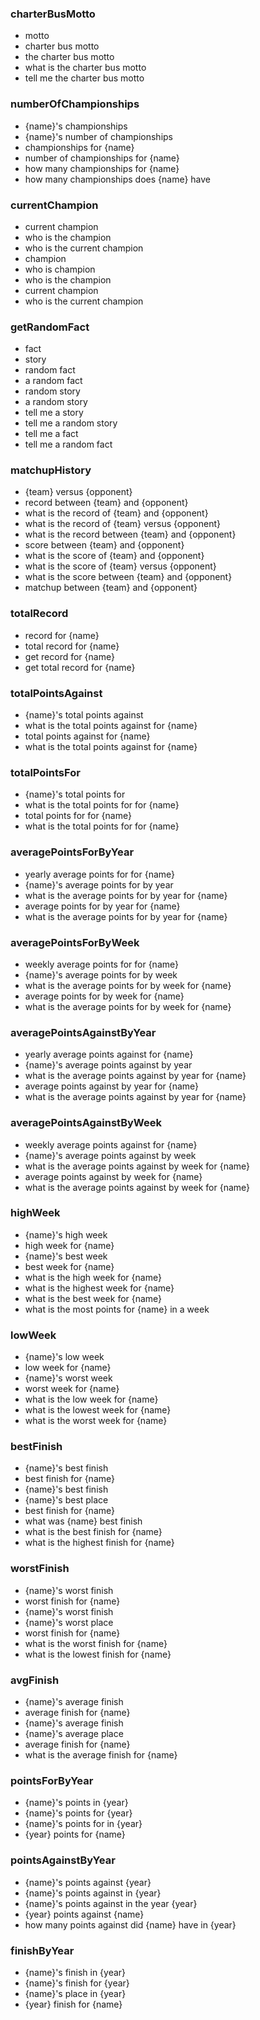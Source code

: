 ### charterBusMotto

 - motto
 - charter bus motto
 - the charter bus motto
 - what is the charter bus motto
 - tell me the charter bus motto

### numberOfChampionships

 - {name}'s championships
 - {name}'s number of championships
 - championships for {name}
 - number of championships for {name}
 - how many championships for {name}
 - how many championships does {name} have

### currentChampion

 - current champion
 - who is the champion
 - who is the current champion
 - champion
 - who is champion
 - who is the champion
 - current champion
 - who is the current champion

### getRandomFact

 - fact
 - story
 - random fact
 - a random fact
 - random story
 - a random story
 - tell me a story
 - tell me a random story
 - tell me a fact
 - tell me a random fact

### matchupHistory

 - {team} versus {opponent}
 - record between {team} and {opponent}
 - what is the record of {team} and {opponent}
 - what is the record of {team} versus {opponent}
 - what is the record between {team} and {opponent}
 - score between {team} and {opponent}
 - what is the score of {team} and {opponent}
 - what is the score of {team} versus {opponent}
 - what is the score between {team} and {opponent}
 - matchup between {team} and {opponent}

### totalRecord

 - record for {name}
 - total record for {name}
 - get record for {name}
 - get total record for {name}

### totalPointsAgainst

 - {name}'s total points against
 - what is the total points against for {name}
 - total points against for {name}
 - what is the total points against for {name}

### totalPointsFor

 - {name}'s total points for
 - what is the total points for for {name}
 - total points for for {name}
 - what is the total points for for {name}

### averagePointsForByYear

 - yearly average points for for {name}
 - {name}'s average points for by year
 - what is the average points for by year for {name}
 - average points for by year for {name}
 - what is the average points for by year for {name}

### averagePointsForByWeek

 - weekly average points for for {name}
 - {name}'s average points for by week
 - what is the average points for by week for {name}
 - average points for by week for {name}
 - what is the average points for by week for {name}

### averagePointsAgainstByYear

 - yearly average points against for {name}
 - {name}'s average points against by year
 - what is the average points against by year for {name}
 - average points against by year for {name}
 - what is the average points against by year for {name}

### averagePointsAgainstByWeek

 - weekly average points against for {name}
 - {name}'s average points against by week
 - what is the average points against by week for {name}
 - average points against by week for {name}
 - what is the average points against by week for {name}

### highWeek

 - {name}'s high week
 - high week for {name}
 - {name}'s best week
 - best week for {name}
 - what is the high week for {name}
 - what is the highest week for {name}
 - what is the best week for {name}
 - what is the most points for {name} in a week

### lowWeek

 - {name}'s low week
 - low week for {name}
 - {name}'s worst week
 - worst week for {name}
 - what is the low week for {name}
 - what is the lowest week for {name}
 - what is the worst week for {name}

### bestFinish

 - {name}'s best finish
 - best finish for {name}
 - {name}'s best finish
 - {name}'s best place
 - best finish for {name}
 - what was {name} best finish
 - what is the best finish for {name}
 - what is the highest finish for {name}

### worstFinish

 - {name}'s worst finish
 - worst finish for {name}
 - {name}'s worst finish
 - {name}'s worst place
 - worst finish for {name}
 - what is the worst finish for {name}
 - what is the lowest finish for {name}

### avgFinish

 - {name}'s average finish
 - average finish for {name}
 - {name}'s average finish
 - {name}'s average place
 - average finish for {name}
 - what is the average finish for {name}

### pointsForByYear

 - {name}'s points in {year}
 - {name}'s points for {year}
 - {name}'s points for in {year}
 - {year} points for {name}

### pointsAgainstByYear

 - {name}'s points against {year}
 - {name}'s points against in {year}
 - {name}'s points against in the year {year}
 - {year} points against {name}
 - how many points against did {name} have in {year}

### finishByYear

 - {name}'s finish in {year}
 - {name}'s finish for {year}
 - {name}'s place in {year}
 - {year} finish for {name}
